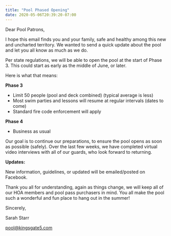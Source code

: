 ```yaml
---
title: "Pool Phased Opening"
date: 2020-05-06T20:39:20-07:00
---
```


Dear Pool Patrons,

I hope this email finds you and your family, safe and healthy among this new and uncharted territory. We wanted to send a quick update about the pool and let you all know as much as we do.

Per state regulations, we will be able to open the pool at the start of Phase 3. This could start as early as the middle of June, or later.

Here is what that means:

**Phase 3**

- Limit 50 people (pool and deck combined) (typical average is less)
- Most swim parties and lessons will resume at regular intervals (dates to come)
- Standard fire code enforcement will apply

**Phase 4**

- Business as usual

Our goal is to continue our preparations, to ensure the pool opens as soon as possible (safely).  Over the last few weeks, we have completed virtual video interviews with all of our guards, who look forward to returning.

**Updates:**

New information, guidelines, or updated will be emailed/posted on Facebook.

Thank you all for understanding, again as things change, we will keep all of our HOA members and pool pass purchasers in mind. You all make the pool such a wonderful and fun place to hang out in the summer!

Sincerely,

Sarah Starr

<pool@kingsgate5.com>
